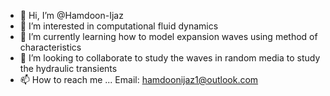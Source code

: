 - 👋 Hi, I’m @Hamdoon-Ijaz
- 👀 I’m interested in computational fluid dynamics
- 🌱 I’m currently learning how to model expansion waves using method of characteristics
- 💞️ I’m looking to collaborate to study the waves in random media to study the hydraulic transients
- 📫 How to reach me ... Email: hamdoonijaz1@outlook.com

<!---
Hamdoon-Ijaz/Hamdoon-Ijaz is a ✨ special ✨ repository because its `README.md` (this file) appears on your GitHub profile.
You can click the Preview link to take a look at your changes.
--->
